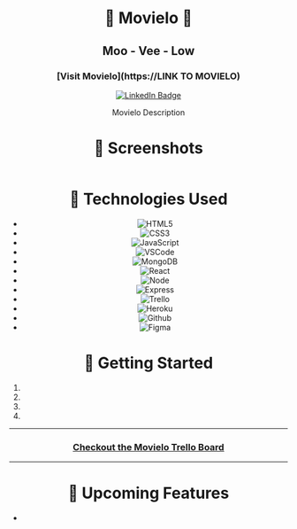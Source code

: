 <div id="description" align="center">

# 🎥 Movielo 🎥
## Moo - Vee - Low

###  [Visit Movielo](https://LINK TO MOVIELO)


[![LinkedIn Badge](https://img.shields.io/badge/-@DiegoParanhos-blue?style=flat&logo=Linkedin&logoColor=black)](https://www.linkedin.com/in/diegoparanhos/)

Movielo Description
<div>


# 💠 Screenshots
<img src="">

# 🚀 Technologies Used
- ![HTML5](https://img.shields.io/badge/-HTML5-05122A?style=flat&logo=html5)
- ![CSS3](https://img.shields.io/badge/-CSS-05122A?style=flat&logo=css3)
- ![JavaScript](https://img.shields.io/badge/-JavaScript-05122A?style=flat&logo=javascript)
- ![VSCode](https://img.shields.io/badge/-VS_Code-05122A?style=flat&logo=visualstudio)
- ![MongoDB](https://img.shields.io/badge/-MongoDB-05122A?style=flat&logo=mongodb)
- ![React](https://img.shields.io/badge/-React-05122A?style=flat&logo=react)
- ![Node](https://img.shields.io/badge/-Node.js-05122A?style=flat&logo=node.js)
- ![Express](https://img.shields.io/badge/-Express-05122A?style=flat&logo=express)
- ![Trello](https://img.shields.io/badge/-Trello-05122A?style=flat&logo=trello)
- ![Heroku](https://img.shields.io/badge/-Heroku-05122A?style=flat&logo=heroku)
- ![Github](https://img.shields.io/badge/-GitHub-05122A?style=flat&logo=github)
- ![Figma](https://img.shields.io/badge/Figma-F24E1E?style=for-the-badge&logo=figma&logoColor=white)


# 📝 Getting Started
1. 
2. 
3. 
4.

---

### [Checkout the Movielo Trello Board](https://trello.com/b/f7RS2HIv/movielo)

---
# 👾 Upcoming Features
- 

